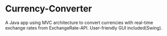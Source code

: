 # Currency-Converter
A Java app using MVC architecture to convert currencies with real-time exchange rates from ExchangeRate-API. User-friendly  GUI included(Swing).
